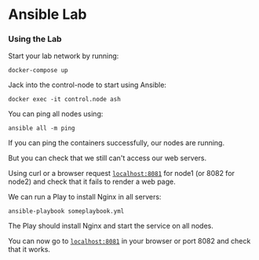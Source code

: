 # Ansible Lab

### Using the Lab
Start your lab network by running:
```ash
docker-compose up
```

Jack into the control-node to start using Ansible:
```ash
docker exec -it control.node ash
```

You can ping all nodes using:
```ash
ansible all -m ping
```

If you can ping the containers successfully, our nodes are running.

But you can check that we still can't access our web servers.

Using curl or a browser request [`localhost:8081`](http://localhost:8081) for node1 (or 8082 for node2) and check that it fails to render a web page.

We can run a Play to install Nginx in all servers:
```ash
ansible-playbook someplaybook.yml
```

The Play should install Nginx and start the service on all nodes.

You can now go to [`localhost:8081`](http://localhost:8081) in your browser or port 8082 and check that it works.
